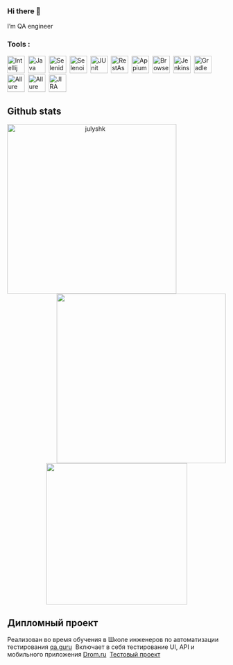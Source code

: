 ### Hi there 👋

<!--
**julyshk/julyshk** is a ✨ _special_ ✨ repository because its `README.md` (this file) appears on your GitHub profile.

Here are some ideas to get you started:

- 🔭 I’m currently working on ...
- 🌱 I’m currently learning ...
- 👯 I’m looking to collaborate on ...
- 🤔 I’m looking for help with ...
- 💬 Ask me about ...
- 📫 How to reach me: ...
- 😄 Pronouns: ...
- ⚡ Fun fact: ...
-->
I’m QA engineer

### Tools :

<div>
  <img src="https://fs.getcourse.ru/fileservice/file/download/a/159627/sc/383/h/ccb79347a3ba4f05bfb3129dfd913fcf.svg" title="Intellij Idea" alt="Intellij Idea" width="40" height="40"/>&nbsp;
  <img src="https://fs.getcourse.ru/fileservice/file/download/a/159627/sc/56/h/07d564cc70e29ca3f184523294545f8b.svg" title="Java" alt="Java" width="40" height="40"/>&nbsp;
  <img src="https://fs.getcourse.ru/fileservice/file/download/a/159627/sc/399/h/5d2c34e97efd8aff6f7f2c1d3c8c30b8.svg" title="Selenide" alt="Selenide" width="40" height="40"/>&nbsp;
  <img src="https://fs.getcourse.ru/fileservice/file/download/a/159627/sc/131/h/40ba0a9a145340d913192bff0f6c6b77.svg" title="Selenoid" alt="Selenoid" width="40" height="40"/>&nbsp;
  <img src="https://fs.getcourse.ru/fileservice/file/download/a/159627/sc/390/h/b90dddb8bcf49db3d4ea4647f02cb479.svg" title="JUnit" alt="JUnit" width="40" height="40"/>&nbsp;
  <img src="https://fs.getcourse.ru/fileservice/file/download/a/159627/sc/428/h/c14aaadcc88c5e412b14dcfb7785dde5.svg" title="RestAssured" alt="RestAssured" width="40" height="40"/>&nbsp;
  <img src="https://fs.getcourse.ru/fileservice/file/download/a/159627/sc/68/h/d5953e3d38225dd651184b4594889bea.svg" title="Appium"  alt="Appium" width="40" height="40"/>&nbsp;
  <img src="https://fs.getcourse.ru/fileservice/file/download/a/159627/sc/299/h/318c85205ecd71efb889108bdbae5e7f.svg" title="Browserstack" alt="Browserstack" width="40" height="40"/>&nbsp;
  <img src="https://fs.getcourse.ru/fileservice/file/download/a/159627/sc/93/h/2ec41c19823d5239d3b6c540cfe97202.svg" title="Jenkins" alt="Jenkins" width="40" height="40"/>&nbsp;
  <img src="https://fs.getcourse.ru/fileservice/file/download/a/159627/sc/147/h/4e2b5444985e5c3a7f7b1df2b71046f1.svg" title="Gradle" alt="Gradle" width="40" height="40"/>&nbsp;
  <img src="https://fs.getcourse.ru/fileservice/file/download/a/159627/sc/185/h/c79ab1cf937ba73a952a0a02a11e9469.svg" title="Allure Report" alt="Allure Report" width="40" height="40"/>&nbsp;
  <img src="https://fs.getcourse.ru/fileservice/file/download/a/159627/sc/333/h/32108dd5b6c9c9c3cf4220fe6b2cc7fc.svg" title="Allure TestOps" alt="Allure TestOps" width="40" height="40"/>&nbsp;
  <img src="https://fs.getcourse.ru/fileservice/file/download/a/159627/sc/155/h/9b3a202b7545bfb958527fc1d9583eb5.svg" title="JIRA" alt="JIRA" width="40" height="40"/>&nbsp;
</div>

## Github stats

<p align=center>
  <div align=center>
   <a href="https://github.com/denvercoder1/github-readme-streak-stats" title="Go to Source">
      <img align="left" width=390 src="https://github-readme-streak-stats.herokuapp.com/?user=julyshk&theme=react&border=61dafb&hide_border=true" alt="julyshk" />
    </a>
    <a href="https://github.com/anuraghazra/github-readme-stats" title="Go to Source">
     <img align="right" width=390 src="https://github-readme-stats.vercel.app/api?username=julyshk&show_icons=true&theme=onedark" />
    </a>
  </div>
<p align=center>
  <div align=center>
   <br><br><br><br><br><br><br><br>
    <a href="https://github.com/anuraghazra/github-readme-stats">
     <img width=325 align="center" src="https://github-readme-stats.vercel.app/api/top-langs/?username=julyshk&title_color=61dafb&text_color=ffffff&icon_color=61dafb&bg_color=20232a&langs_count=8&layout=compact&border_color=61dafb&hide_border=true&hide=javascript" />
    </a>
 </div>

## Дипломный проект
Реализован во время обучения в Школе инженеров по автоматизации тестирования <a target="_blank" href="https://qa.guru">qa.guru</a>&nbsp;
Включает в себя тестирование UI, API и мобильного приложения <a target="_blank" href="https://drom.ru">Drom.ru</a>&nbsp;
<a target="_blank" href="https://github.com/julyshk/drom.ru">Тестовый проект</a></br></br>

